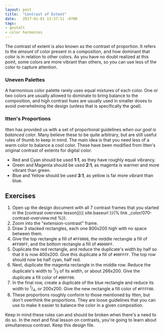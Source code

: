 ```yaml
---
layout: post
title:  "Contrast of Extent"
date:   2017-01-01 13:37:11 -0700
tags:
- gestalt
- color harmonies
---
```

The contrast of extent is also known as the contrast of proportion. It refers to the *amount* of color present in a composition, and how dominant that color is in relation to other colors. As you have no doubt realized at this point, some colors are more vibrant than others, so you can use less of the color to capture attention.

### Uneven Palettes

A harmonious color palette rarely uses equal mixtures of each color. One or two colors are usually allowed to dominate to bring balance to the composition, and high contrast hues are usually used in smaller doses to avoid overwhelming the design (unless that is specifically the goal).

### Itten's Proportions

Itten has provided us with a set of proportional guidelines *when our goal is balanced color*. Many believe these to be quite arbitrary, but are still useful rules of thumb to keep in mind. The main idea is that you need less of a warm color to balance a cool color. These have been modified from Itten's original contrast of extents for digital color.

* Red and Cyan should be used **1:1**, as they have roughly equal vibrancy.
* Green and Magenta should be used **2:1**, as magenta is warmer and more vibrant than green.
* Blue and Yellow should be used **3:1**, as yellow is far more vibrant than blue.

<!--more-->
## Exercises

1. Open up the design document with all 7 contrast frames that you started in the [contrast overview lesson]({{ site.baseurl }}{% link _color/070-contrast-overview.md %}).
2. Zoom into the "extension-contrast" frame.
3. Draw 3 stacked rectangles, each one 800x200 high with no space between them.
4. Give the top rectangle a fill of `#FF0000`, the middle rectangle a fill of `#FF00FF`, and the bottom rectangle a fill of `#0000FF`.
5. Duplicate the red rectangle, and reduce the duplicate's width by half so that it is now 400x200. Give this duplicate a fill of `#00FFFF`. The top row should now be half cyan, half red.
6. Next, duplicate the magenta rectangle in the middle row. Reduce the duplicate's width to <sup>1</sup>/<sub>3</sub> of its width, or about 266x200. Give the duplicate a fill color of `#00FF00`.
7. In the final row, create a duplicate of the blue rectangle and reduce its width to <sup>1</sup>/<sub>4</sub>, or 200x200. Give the new rectangle a fill color of `#FFFF00`.
8. These proportions roughly conform to those mentioned by Itten, but don't overthink the proportions. They are loose guidelines that you can use to make it easier to balance the color in a given composition.

Keep in mind these rules can and should be broken when there's a need to do so. In the next and final lesson on contrasts, you're going to learn about simultaneous contrast. Keep this design file.
